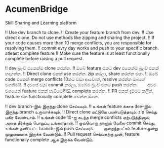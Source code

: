 # AcumenBridge
Skill Sharing and Learning platform

‼️ Use dev branch to clone.
‼️ Create your feature branch from dev.
‼️ Use direct clone. Do not use methods like zipping and sharing the project.
‼️ If your code causes more than 10 merge conflicts, you are responsible for resolving them.
‼️ commit evry day works and push to your specific branch.
     atleast  complete feature 
‼️ Make sure the feature is at least functionally complete before raising a pull request.


‼️ dev බ්‍රැංච් එකෙන්ම clone කරන්න.
‼️ ඔබේ feature එකට dev එකෙන්ම බ්‍රැංච් එකක් හදාගන්න.
‼️ Direct clone එකක් use කරන්න. zip කරලා, share කරන්න එපා.
‼️ ඔබේ code එකෙන් merge conflicts 10කට වඩා ආවොත්, resolve කරන්න ඔබගේ වගකීමයි.
‼️ දවසේ වැඩ commit කරලා, ඔබේම බ්‍රැංච් එකට push කරන්න.
  අවම වශයෙන් feature එකක් හැටියට라도 complete කරන්න.
‼️ PR එකක් දැම්මට කලින්, feature එක functionally complete වෙන්න ඕනෙ.


‼️ dev branch-இல் இருந்து clone செய்யவும்.
‼️ உங்கள் feature க்காக dev-இல் இருந்து branch உருவாக்கவும்.
‼️ Direct clone மட்டுமே பயன்படுத்தவும். zip செய்து பகிர வேண்டாம்.
‼️ உங்கள் code 10-ஐ கடந்த merge conflicts ஏற்படுத்தினால், அதை தீர்க்கும் பொறுப்பு உங்கள்தான்.
‼️ ஒவ்வொரு நாளும் வேலை commit செய்து, உங்கள் தனிப்பட்ட branch-இல் push செய்யவும்.
  குறைந்தபட்சம் feature ஒன்று முழுமையாக இருக்க வேண்டும்.
‼️ Pull request செய்வதற்கு முன், feature functionally complete ஆக இருக்க வேண்டும்.
